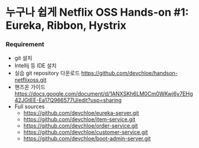 # 누구나 쉽게 Netflix OSS Hands-on #1: Eureka, Ribbon, Hystrix

### Requirement
- git 설치
- Intellij 등 IDE 설치
- 실습 git repository 다운로드
https://github.com/devchloe/handson-netflixoss.git
- 핸즈온 가이드 https://docs.google.com/document/d/1ANXSKh6LM0Cm0WKwj6y7EHg42JGtEE-Ea17Q966577U/edit?usp=sharing
- Full sources
  - https://github.com/devchloe/eureka-server.git
  - https://github.com/devchloe/item-service.git
  - https://github.com/devchloe/order-service.git
  - https://github.com/devchloe/customer-service.git
  - https://github.com/devchloe/boot-admin-server.git
